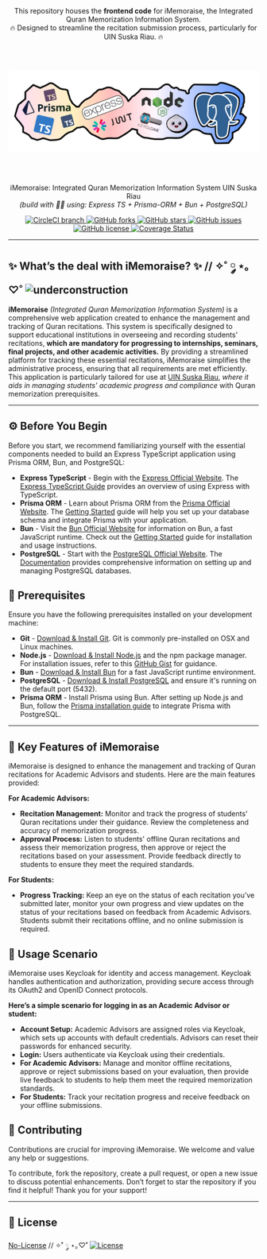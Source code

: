 <div align="center" style="margin-bottom: 59px;">
    This repository houses the <b>frontend code</b> for iMemoraise, the Integrated Quran Memorization Information System.
    </br>
    🔥 Designed to streamline the recitation submission process, particularly for UIN Suska Riau. 🔥
</div>


<div align="center" style="margin-bottom: 59px;">
  <a href="https://github.com/riaudevops/api-imemoraise">
    <img width="650px" src="https://github.com/MFarhanZ1/MFarhanZ1/blob/master/API-ETSBPPSQL.png" alt="RTNEPSQL Logo" />
  </a>
</div>

<p align="center">
  iMemoraise: Integrated Quran Memorization Information System UIN Suska Riau
  </br> 
  <i>(build with 💚💜 using: Express TS + Prisma-ORM + Bun + PostgreSQL)</i>
</p>

<div align="center">
  <a href="https://circleci.com/gh/riaudevops/api-imemoraise">
    <img src="https://img.shields.io/circleci/project/github/riaudevops/api-imemoraise/master.svg?style=flat-square" alt="CircleCI branch" />
  </a>
  <a href="https://github.com/riaudevops/api-imemoraise/network">
    <img src="https://img.shields.io/github/forks/riaudevops/api-imemoraise.svg" alt="GitHub forks" />
  </a>
  <a href="https://github.com/riaudevops/api-imemoraise/stargazers">
    <img src="https://img.shields.io/github/stars/riaudevops/api-imemoraise.svg" alt="GitHub stars" />
  </a>
  <a href="https://github.com/riaudevops/api-imemoraise/issues">
    <img src="https://img.shields.io/github/issues/riaudevops/api-imemoraise.svg" alt="GitHub issues" />
  </a>
  <a href="https://github.com/riaudevops/api-imemoraise/blob/master/LICENSE">
    <img src="https://img.shields.io/github/license/riaudevops/api-imemoraise.svg" alt="GitHub license" />
  </a>
  <a href="https://coveralls.io/github/riaudevops/api-imemoraise">
    <img src="https://coveralls.io/repos/github/riaudevops/api-imemoraise/badge.svg" alt="Coverage Status" />
  </a>

</div>

---

[underconstruction]: https://img.shields.io/badge/Status-WIP-FFFF00?style=for-the-badge&logoColor=FFFF00

## ✨ What’s the deal with iMemoraise? ✨  // ✧˚ ༘ ⋆｡♡˚ ![underconstruction][underconstruction]

**iMemoraise** _(Integrated Quran Memorization Information System)_ is a comprehensive web application created to enhance the management and tracking of Quran recitations. This system is specifically designed to support educational institutions in overseeing and recording students' recitations, **which are mandatory for progressing to internships, seminars, final projects, and other academic activities.** By providing a streamlined platform for tracking these essential recitations, iMemoraise simplifies the administrative process, ensuring that all requirements are met efficiently. This application is particularly tailored for use at [UIN Suska Riau](https://www.uin-suska.ac.id/), *where it aids in managing students' academic progress and compliance* with Quran memorization prerequisites.

---

## ⚙️ Before You Begin

Before you start, we recommend familiarizing yourself with the essential components needed to build an Express TypeScript application using Prisma ORM, Bun, and PostgreSQL:

* **Express TypeScript** - Begin with the [Express Official Website](https://expressjs.com/). The [Express TypeScript Guide](https://expressjs.com/en/starter/typescript.html) provides an overview of using Express with TypeScript.
* **Prisma ORM** - Learn about Prisma ORM from the [Prisma Official Website](https://www.prisma.io/). The [Getting Started](https://www.prisma.io/docs/getting-started) guide will help you set up your database schema and integrate Prisma with your application.
* **Bun** - Visit the [Bun Official Website](https://bun.sh/) for information on Bun, a fast JavaScript runtime. Check out the [Getting Started](https://bun.sh/docs/getting-started) guide for installation and usage instructions.
* **PostgreSQL** - Start with the [PostgreSQL Official Website](https://www.postgresql.org/). The [Documentation](https://www.postgresql.org/docs/) provides comprehensive information on setting up and managing PostgreSQL databases.

## 📝 Prerequisites

Ensure you have the following prerequisites installed on your development machine:

* **Git** - [Download & Install Git](https://git-scm.com/downloads). Git is commonly pre-installed on OSX and Linux machines.
* **Node.js** - [Download & Install Node.js](https://nodejs.org/en/download/) and the npm package manager. For installation issues, refer to this [GitHub Gist](https://gist.github.com/isaacs/579814) for guidance.
* **Bun** - [Download & Install Bun](https://bun.sh/) for a fast JavaScript runtime environment.
* **PostgreSQL** - [Download & Install PostgreSQL](https://www.postgresql.org/download/) and ensure it's running on the default port (5432).
* **Prisma ORM** - Install Prisma using Bun. After setting up Node.js and Bun, follow the [Prisma installation guide](https://www.prisma.io/docs/getting-started/setup-prisma/add-to-existing-project) to integrate Prisma with PostgreSQL.

---

## 🚀 Key Features of iMemoraise

iMemoraise is designed to enhance the management and tracking of Quran recitations for Academic Advisors and students. Here are the main features provided:

**For Academic Advisors:**
- **Recitation Management:** Monitor and track the progress of students' Quran recitations under their guidance. Review the completeness and accuracy of memorization progress.
- **Approval Process:** Listen to students' offline Quran recitations and assess their memorization progress, then approve or reject the recitations based on your assessment. Provide feedback directly to students to ensure they meet the required standards.

**For Students:**
- **Progress Tracking:** Keep an eye on the status of each recitation you’ve submitted later, monitor your own progress and view updates on the status of your recitations based on feedback from Academic Advisors. Students submit their recitations offline, and no online submission is required.

## 👣 Usage Scenario

iMemoraise uses Keycloak for identity and access management. Keycloak handles authentication and authorization, providing secure access through its OAuth2 and OpenID Connect protocols.

**Here’s a simple scenario for logging in as an Academic Advisor or student:**
- **Account Setup:** Academic Advisors are assigned roles via Keycloak, which sets up accounts with default credentials. Advisors can reset their passwords for enhanced security.
- **Login:** Users authenticate via Keycloak using their credentials.
- **For Academic Advisors:** Manage and monitor offline recitations, approve or reject submissions based on your evaluation, then provide live feedback to students to help them meet the required memorization standards.
- **For Students:** Track your recitation progress and receive feedback on your offline submissions.

## 🤝 Contributing

Contributions are crucial for improving iMemoraise. We welcome and value any help or suggestions.

To contribute, fork the repository, create a pull request, or open a new issue to discuss potential enhancements. Don’t forget to star the repository if you find it helpful! Thank you for your support!

---
## 📙 License
[No-License](LICENSE.md)  // ✧˚ ༘ ⋆｡♡˚ 
[![License](https://img.shields.io/github/license/riaudevops/api-imemoraise.svg)](https://github.com/riaudevops/api-imemoraise/blob/master/LICENSE)

